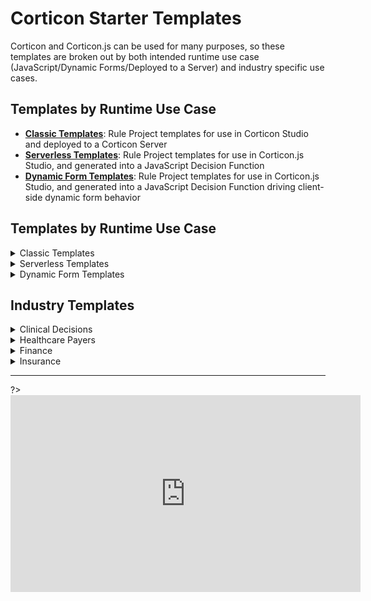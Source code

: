 # Corticon Starter Templates

Corticon and Corticon.js can be used for many purposes, so these templates are broken out by both intended runtime use case (JavaScript/Dynamic Forms/Deployed to a Server) and industry specific use cases. 

## Templates by Runtime Use Case


- **[Classic Templates](classic-templates/README.md)**: Rule Project templates for use in Corticon Studio and deployed to a Corticon Server
- **[Serverless Templates](js-templates/README.md)**: Rule Project templates for use in Corticon.js Studio, and generated into a JavaScript Decision Function
- **[Dynamic Form Templates](form-templates/README.md)**: Rule Project templates for use in Corticon.js Studio, and generated into a JavaScript Decision Function driving client-side dynamic form behavior 

<section>
  <h1>Templates by Runtime Use Case </h1>
  <details>
    <summary>Classic Templates</summary>
    <p>
    </p>
  </details>
  <details>
    <summary>Serverless Templates</summary>
    <p>
         </p>
  </details>
  <details>
    <summary>Dynamic Form Templates
    </summary>
    <p></p>
  </details>

</section>


<section>
  <h1>Industry Templates  </h1>
  <details>
    <summary>Clinical Decisions</summary>
    <p>
      Lorem ipsum dolor sit amet, eu alia suscipit mei. Reque iriure delectus vix id, ex sed forensibus suscipiantur. In eos exerci mollis apeirian, an qui latine alienum. Ad mea libris maluisset, consul assueverit sea ex.
    </p>
  </details>
  <details>
    <summary>Healthcare Payers</summary>
    <p>
         </p>
  </details>
  <details>
    <summary>Finance
    </summary>
    <p></p>
  </details>
  <details>
    <summary>Insurance
    </summary>
    <p>. </p>
  </details>
</section>

---
?> <iframe width="560" height="315" src="https://www.youtube.com/embed/J4Mizdn3cEk" title="YouTube video player" frameborder="0" allow="accelerometer; autoplay; clipboard-write; encrypted-media; gyroscope; picture-in-picture; web-share" allowfullscreen></iframe>

<!-- ## Corticon Starter Rule Vocabularies

These are pre-built rule vocabularies, generated from JSON schemas and other data model representations of openly available ontologies. 
 -->



